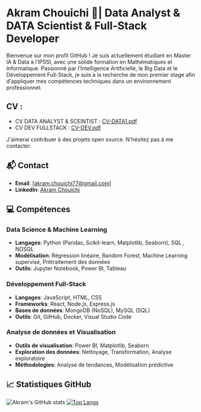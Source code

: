# Akram Chouichi 👾| Data Analyst & DATA Scientist & Full-Stack Developer

Bienvenue sur mon profil GitHub ! Je suis actuellement étudiant en Master IA & Data à l’IPSSI, avec une solide formation en Mathématiques et Informatique. Passionné par l’Intelligence Artificielle, le Big Data et le Développement Full-Stack, je suis à la recherche de mon premier stage afin d'appliquer mes compétences techniques dans un environnement professionnel.

## CV :
- CV DATA ANALYST & SCEINTIST :
  [CV-DATA1.pdf](https://github.com/user-attachments/files/19487849/CV-DATA1.pdf)
- CV DEV FULLSTACK :
  [CV-DEV.pdf](https://github.com/user-attachments/files/19487852/CV-DEV.pdf)

J'aimerai contribuer à des projets open source. N'hésitez pas à me contacter.

## 📬 Contact
- **Email**: [akram.chouichi77@gmail.com]
- **LinkedIn**: [Akram Chouichi](https:/www.linkedin.com/in/akram-chouichi77)

## 💻 Compétences

### Data Science & Machine Learning
- **Langages**: Python (Pandas, Scikit-learn, Matplotlib, Seaborn), SQL , NOSQL
- **Modélisation**: Régression linéaire, Random Forest, Machine Learning supervisé, Prétraitement des données
- **Outils**: Jupyter Notebook, Power BI, Tableau

### Développement Full-Stack
- **Langages**: JavaScript, HTML, CSS
- **Frameworks**: React, Node.js, Express.js
- **Bases de données**: MongoDB (NoSQL), MySQL (SQL)
- **Outils**: Git, GitHub, Docker, Visual Studio Code

### Analyse de données et Visualisation
- **Outils de visualisation**: Power BI, Matplotlib, Seaborn
- **Exploration des données**: Nettoyage, Transformation, Analyse exploratoire
- **Méthodologies**: Analyse de tendances, Modélisation prédictive


## 📈 Statistiques GitHub

![Akram's GitHub stats](https://github-readme-stats.vercel.app/api?username=akramCh77&show_icons=true&theme=radical)
[![Top Langs](https://github-readme-stats.vercel.app/api/top-langs/?username=akramCh77&layout=compact&theme=radical)](https://github.com/anuraghazra/github-readme-stats)

